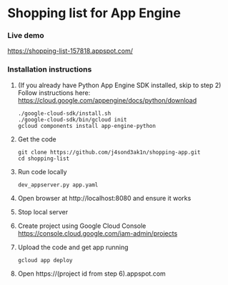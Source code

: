 # Shopping list for App Engine

### Live demo

https://shopping-list-157818.appspot.com/

### Installation instructions

1. (If you already have Python App Engine SDK installed, skip to step 2)
Follow instructions here: https://cloud.google.com/appengine/docs/python/download

    ```
    ./google-cloud-sdk/install.sh
    ./google-cloud-sdk/bin/gcloud init
    gcloud components install app-engine-python
    ```

2. Get the code

    ```
    git clone https://github.com/j4sond3ak1n/shopping-app.git
    cd shopping-list
    ```

3. Run code locally

    ```
    dev_appserver.py app.yaml
    ```

4. Open browser at http://localhost:8080 and ensure it works
5. Stop local server
6. Create project using Google Cloud Console https://console.cloud.google.com/iam-admin/projects
7. Upload the code and get app running

    ```
    gcloud app deploy
    ```

8. Open https://(project id from step 6).appspot.com
